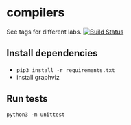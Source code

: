 # compilers
See tags for different labs.
[![Build Status](https://travis-ci.org/andreymgn/compilers.svg?branch=master)](https://travis-ci.org/andreymgn/compilers)
## Install dependencies
- ```pip3 install -r requirements.txt```
- install graphviz
## Run tests
```python3 -m unittest```
